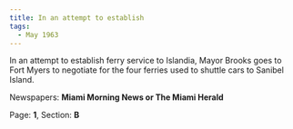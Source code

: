 ```yaml
---  
title: In an attempt to establish  
tags:  
  - May 1963  
---  
```

  
In an attempt to establish ferry service to Islandia, Mayor Brooks goes to Fort Myers to negotiate for the four ferries used to shuttle cars to Sanibel Island.  
  
Newspapers: **Miami Morning News or The Miami Herald**  
  
Page: **1**, Section: **B** 
